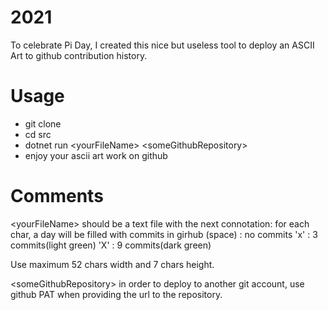 # 2021
To celebrate Pi Day, I created this nice but useless tool to deploy an ASCII Art to github contribution history.

# Usage
- git clone
- cd src
- dotnet run \<yourFileName> \<someGithubRepository>
- enjoy your ascii art work on github

# Comments
\<yourFileName> should be a text file with the next connotation:
for each char, a day will be filled with commits in girhub
(space) : no commits
'x' : 3 commits(light green)
'X' : 9 commits(dark green) 

Use maximum 52 chars width and 7 chars height.

\<someGithubRepository> in order to deploy to another git account, use github PAT when providing the url to the repository.